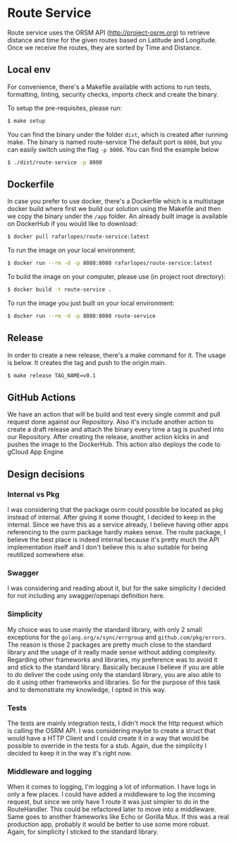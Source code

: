 # Route Service

Route service uses the ORSM API (http://project-osrm.org) to retrieve distance and time for the given routes based on Latitude and Longitude. Once we receive the routes, they are sorted by Time and Distance.

## Local env

For convenience, there's a Makefile available with actions to run tests, formatting, linting, security checks, imports check and create the binary.

To setup the pre-requisites, please run:
````bash
$ make setup
````

You can find the binary under the folder ```dist```, which is created after running make. The binary is named route-service
The default port is ```8080```, but you can easily switch using the flag ```-p 8000```. You can find the example below

````bash
$ ./dist/route-service -p 8000
````


## Dockerfile

In case you prefer to use docker, there's a Dockerfile which is a multistage docker build where first we build our solution using the Makefile and then we copy the binary under the ```/app``` folder.
An already built image is available on DockerHub if you would like to download:

````bash
$ docker pull rafarlopes/route-service:latest
````

To run the image on your local environment:
````bash
$ docker run --rm -d -p 8080:8080 rafarlopes/route-service:latest
````

To build the image on your computer, please use (in project root directory):
````bash
$ docker build -t route-service .
````

To  run the image you just built on your local environment:
````bash
$ docker run --rm -d -p 8080:8080 route-service
````

## Release

In order to create a new release, there's a make command for it. The usage is below.
It creates the tag and push to the origin main.
````bash
$ make release TAG_NAME=v0.1
````

## GitHub Actions
We have an action that will be build and test every single commit and pull request done against our Repository.
Also it's include another action to create a draft release and attach the binary every time a tag is pushed into our Repository.
After creating the release, another action kicks in and pushes the image to the DockerHub. This action also deploys the code to gCloud App Engine

## Design decisions

### Internal vs Pkg
I was considering that the package osrm could possible be located as pkg instead of internal.
After giving it some thought, I decided to keep in the internal. Since we have this as a service already, I believe having other apps referencing to the osrm package hardly makes sense.
The route package, I believe the best place is indeed internal because it's pretty much the API implementation itself and I don't believe this is also suitable for being reutilized somewhere else.

### Swagger
I was considering and reading about it, but for the sake simplicity I decided for not including any swagger/openapi definition here.

### Simplicity
My choice was to use mainly the standard library, with only 2 small exceptions for the ```golang.org/x/sync/errgroup``` and ```github.com/pkg/errors```.
The reason is those 2 packages are pretty much close to the standard library and the usage of it really made sense without adding complexity.
Regarding other frameworks and libraries, my preference was to avoid it and stick to the standard library. Basically because I believe if you are able to do deliver the code using only the standard library, you are also able to do it using other frameworks and libraries. So for the purpose of this task and to demonstrate my knowledge, I opted in this way.

### Tests
The tests are mainly integration tests, I didn't mock the http request which is calling the OSRM API.
I was considering maybe to create a struct that would have a HTTP Client and I could create it in a way that would be possible to override in the tests for a stub.
Again, due the simplicity I decided to keep it in the way it's right now.

### Middleware and logging
When it comes to logging, I'm logging a lot of information. I have logs in only a few places.
I could have added a middleware to log the incoming request, but since we only have 1 route it was just simpler to do in the RouteHandler.
This could be refactored later to move into a middleware. Same goes to another frameworks like Echo or Gorilla Mux. If this was a real production app, probably it would be better to use some more robust. Again, for simplicity I sticked to the standard library.

